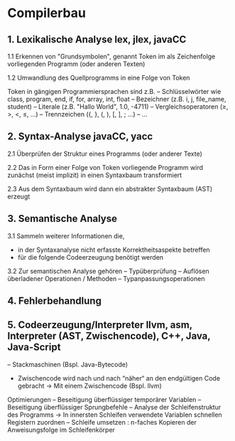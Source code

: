 # Compilerbau

## 1. Lexikalische Analyse lex, jlex, javaCC

1.1 Erkennen von "Grundsymbolen", genannt Token im als Zeichenfolge
vorliegenden Programm (oder anderen Texten)

1.2 Umwandlung des Quellprogramms in eine Folge von Token

Token in gängigen Programmiersprachen sind z.B.
– Schlüsselwörter wie class, program, end, if, for, array, int, float
– Bezeichner (z.B. i, j, file_name, student)
– Literale (z.B. "Hallo World", 1.0, -4711)
– Vergleichsoperatoren (≥, >, <, ≤, …)
– Trennzeichen ({, }, (, ), [, ], ; …)
– …


## 2. Syntax-Analyse javaCC, yacc

2.1 Überprüfen der Struktur eines Programms (oder anderer Texte)

2.2 Das in Form einer Folge von Token vorliegende Programm wird
zunächst (meist implizit) in einen Syntaxbaum transformiert

2.3 Aus dem Syntaxbaum wird dann ein abstrakter Syntaxbaum (AST)
erzeugt


## 3. Semantische Analyse

3.1 Sammeln weiterer Informationen die,
-  in der Syntaxanalyse nicht erfasste Korrektheitsaspekte betreffen
- für die folgende Codeerzeugung benötigt werden

3.2 Zur semantischen Analyse gehören
– Typüberprüfung
– Auflösen überladener Operationen / Methoden
– Typanpassungsoperationen


## 4. Fehlerbehandlung

## 5. Codeerzeugung/Interpreter llvm, asm, Interpreter (AST, Zwischencode), C++, Java, Java-Script

– Stackmaschinen (Bspl. Java-Bytecode)

- Zwischencode wird nach und nach “näher“ an den endgültigen Code
gebracht -> Mit einem Zwischencode (Bspl. llvm)

Optimierungen
– Beseitigung überflüssiger temporärer Variablen
– Beseitigung überflüssiger Sprungbefehle
– Analyse der Schleifenstruktur des Programms → In innersten
Schleifen verwendete Variablen schnellen Registern zuordnen
– Schleife umsetzen : n-faches Kopieren der Anweisungsfolge im
Schleifenkörper








